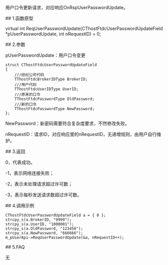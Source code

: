 <p>用户口令更新请求，对应响应OnRspUserPasswordUpdate。</p>
<span class="anchor" id="c5081fda-1790-44e0-8f12-915209a09720"></span>
## 1.函数原型
<p>virtual int ReqUserPasswordUpdate(CThostFtdcUserPasswordUpdateField *pUserPasswordUpdate, int nRequestID) = 0;</p>
<span class="anchor" id="3e3618de-dfd4-498a-8358-129c2e763f13"></span>
## 2.参数
<p>pUserPasswordUpdate：用户口令变更</p>
<pre><code>struct CThostFtdcUserPasswordUpdateField
{
    ///经纪公司代码
    TThostFtdcBrokerIDType BrokerID;
    ///用户代码
    TThostFtdcUserIDType UserID;
    ///原来的口令
    TThostFtdcPasswordType OldPassword;
    ///新的口令
    TThostFtdcPasswordType NewPassword;
};
</code></pre>
<p>NewPassword：新密码需要符合复杂度要求，不然修改失败。</p>
<p>nRequestID：请求ID，对应响应里的nRequestID，无递增规则，由用户自行维护。</p>
<span class="anchor" id="36330b14-5b6e-40f7-850b-b995aa8e8812"></span>
## 3.返回
<p>0，代表成功。</p>
<p>-1，表示网络连接失败；</p>
<p>-2，表示未处理请求超过许可数；</p>
<p>-3，表示每秒发送请求数超过许可数。</p>
<span class="anchor" id="7b43bdc9-b93d-4b78-851a-65eb83144b52"></span>
## 4.调用示例
<pre><code>CThostFtdcUserPasswordUpdateField a = { 0 };
strcpy_s(a.BrokerID, "9999");
strcpy_s(a.UserID, "1000001");
strcpy_s(a.OldPassword, "123456");
strcpy_s(a.NewPassword, "666666");
m_pUserApi-&gt;ReqUserPasswordUpdate(&amp;a, nRequestID++);
</code></pre>
<span class="anchor" id="06799bfa-6e76-4a7b-a2c7-7cbdd56476e4"></span>
## 5.FAQ
<p>无</p>
